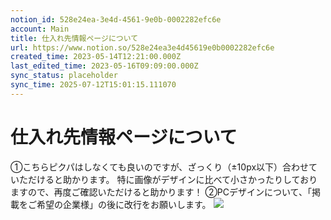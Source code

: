 ```yaml
---
notion_id: 528e24ea-3e4d-4561-9e0b-0002282efc6e
account: Main
title: 仕入れ先情報ページについて
url: https://www.notion.so/528e24ea3e4d45619e0b0002282efc6e
created_time: 2023-05-14T12:21:00.000Z
last_edited_time: 2023-05-16T09:09:00.000Z
sync_status: placeholder
sync_time: 2025-07-12T15:01:15.111070
---
```

# 仕入れ先情報ページについて

①こちらピクパはしなくても良いのですが、ざっくり（±10px以下）合わせていただけると助かります。
特に画像がデザインに比べて小さかったりしておりますので、再度ご確認いただけると助かります！
②PCデザインについて、「掲載をご希望の企業様」の後に改行をお願いします。
![](https://prod-files-secure.s3.us-west-2.amazonaws.com/736adce6-a3a4-4a64-9f74-d9aa055c96d2/f56b2b74-a08d-4bef-8767-66eaf15aebcd/Untitled.png?X-Amz-Algorithm=AWS4-HMAC-SHA256&X-Amz-Content-Sha256=UNSIGNED-PAYLOAD&X-Amz-Credential=ASIAZI2LB466XRBBK5WS%2F20250719%2Fus-west-2%2Fs3%2Faws4_request&X-Amz-Date=20250719T051840Z&X-Amz-Expires=3600&X-Amz-Security-Token=IQoJb3JpZ2luX2VjEIT%2F%2F%2F%2F%2F%2F%2F%2F%2F%2FwEaCXVzLXdlc3QtMiJIMEYCIQCpLaTLmOX3fOx%2BNmZya%2BeFii3sIcp1Z8JVKhz3M29ACwIhAJgdH9jHo89T3efUDggjCa1znodgn4hYLy3FFdx4G59%2BKogECJ3%2F%2F%2F%2F%2F%2F%2F%2F%2F%2FwEQABoMNjM3NDIzMTgzODA1IgywVmrrUqZazZjlwCUq3ANLJzpJfNVmD7hxoXZv7NAklIl5hazdGSEUqLj%2BqFadkW0s8NrjrNFCVSDgkHeVTkA%2BYiTraOveCDFkb0BuldH1OV99LKG5Tl9N5MDigGNRNSqwFvGvNxJAg3qny9OLDCRU5YfVNNgWORth1j2THQ1%2BRwgBsJZJYeifH1vnREn6SCyNp1HmfDArdcfk4HN%2FvwTDg9i6EEwG8EvvdS1QQHisPLkbH4IcoXPastFzv9n6btdiGTTEIcYe6y4f6AIFgPrRHar4PV7BldSfCRi5ziXNX8BdTAcRIO3%2BRBe4UM%2BLjYqKbRmLK4ocZm5fIzDtHG3bnlroc9Mnqlq%2FMkCHCi72FHlD0v6JWqASgsrSS7Xa6cJLwLXK7HZiLeIJeHCSgMBxpmD%2FmMMSkUgGiZJCVKeMIdLnF%2FvKFdVql9QOq5nlo%2BqMRMSzrbaZKcFEeUP51obKFpFXIwWhoL3RsQIbXHuOhapjA5m%2FO2zAKCflMyKqJOk4rcNAq7gxh%2FMgU%2BTziyyfSTbxqKHuM3MZhbOFQ9IQbVZML117pAtWk8aqU%2B2%2FM2PHEBjH%2B2H4U6tNwVILko1aIEyk6KWQZd56ud7hMc%2FdKRZR3mznUnjUqOu1wXBVi%2F375VYLjpuHKLpb5TCkquzDBjqkAbJc4pqzqag2wlDCaVr0qVJ2pTOgo891Un1GK1fH73x%2BwORkc8cGok4CaO9HeSiiul0PVRg1APlertHqSuQWo39Xbdx1o4Ru7jp2PbAQfZpCBmNBRYaJV6Th%2FJGYhzjbKDQZxrq3T0xO5qIfhVlpaJoUtTNAqtcWeHF5d8ai3CNkifOBiy6vYLmaAB9HYaApjqAv%2FFnDEB3PjmQpe1OVt5BRSM3l&X-Amz-Signature=cfb569d72a3db5deae8ee9020b46d1b68edf44477ccc843665dccbf92909196c&X-Amz-SignedHeaders=host&x-amz-checksum-mode=ENABLED&x-id=GetObject)